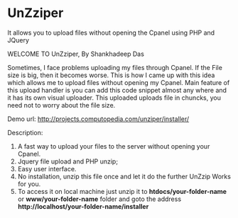 # UnZziper
It allows you to upload files without opening the Cpanel using PHP and JQuery

WELCOME TO UnZziper, By Shankhadeep Das


Sometimes, I face problems uploading my files through Cpanel. If the File size is big, then it becomes worse.
This is how I came up with this idea which allows me to upload files without opening my Cpanel.
Main feature of this upload handler is you can add this code snippet almost any where and it has its own visual uploader.
This uploaded uploads file in chuncks, you need not to worry about the file size.

Demo url: http://projects.computopedia.com/unziper/installer/

Description:
1. A fast way to upload your files to the server without opening your Cpanel.
2. Jquery file upload and PHP unzip;
3. Easy user interface.
4. No installation, unzip this file once and let it do the further UnZzip Works for you.
5. To access it on local machine just unzip it to **htdocs/your-folder-name** or **www/your-folder-name** folder and goto the address **http://localhost/your-folder-name/installer**
